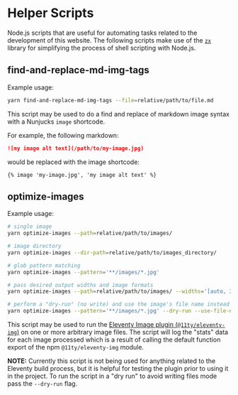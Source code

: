 # Helper Scripts

Node.js scripts that are useful for automating tasks related to the development of this website. The following scripts make use of the [`zx`](https://google.github.io/zx/) library for simplifying the process of shell scripting with Node.js.

## find-and-replace-md-img-tags

Example usage:

```bash
yarn find-and-replace-md-img-tags --file=relative/path/to/file.md
```

This script may be used to do a find and replace of markdown image syntax with a Nunjucks `image` shortcode.

For example, the following markdown:

```md
![my image alt text](/path/to/my-image.jpg)
```

would be replaced with the image shortcode:

```
{% image 'my-image.jpg', 'my image alt text' %}
```

## optimize-images

Example usage:

```bash
# single image
yarn optimize-images --path=relative/path/to/images/

# image directory
yarn optimize-images --dir-path=relative/path/to/images_directory/

# glob pattern matching
yarn optimize-images --pattern='**/images/*.jpg'

# pass desired output widths and image formats
yarn optimize-images --path=relative/path/to/images/ --widths='[auto, 300]' --formats='[.webp,.jpg,.png]'

# perform a "dry-run" (no write) and use the image's file name instead of a hash
yarn optimize-images --pattern='**/images/*.jpg' --dry-run --use-file-name
```

This script may be used to run the [Eleventy Image plugin (`@11ty/eleventy-img`)](https://www.11ty.dev/docs/plugins/image/) on one or more arbitrary image files. The script will log the "stats" data for each image processed which is a result of calling the default function export of the npm `@11ty/eleventy-img` module.

**NOTE:** Currently this script is not being used for anything related to the Eleventy build process, but it is helpful for testing the plugin prior to using it in the project. To run the script in a "dry run" to avoid writing files mode pass the `--dry-run` flag.
